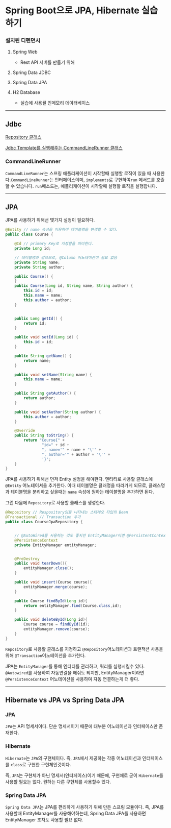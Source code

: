 # Spring Boot으로 JPA, Hibernate 실습하기

### 설치된 디펜던시

1. Spring Web
    
   - Rest API 서버를 만들기 위해
2. Spring Data JDBC
    
3. Spring Data JPA

4. H2 Database
    - 실습에 사용될 인메모리 데이터베이스 


---

## Jdbc

[Repository 클래스](src/main/java/com/springboot/learnjpaandhibernate/course/jdbc/CourseJdbcRepository.java)

[Jdbc Template를 실행해주는 CommandLineRunner 클래스](src/main/java/com/springboot/learnjpaandhibernate/course/jdbc/CourseJdbcCommandLineRunner.java)


### CommandLineRunner
`CommandLineRunner`는 스프링 애플리케이션이 시작할때 실행할 로직이 있을 때 사용한다.`CommandLineRunner`는 인터페이스이며, `implements`로 구현하여`run` 메서드를 호출할 수 있습니다. `run`메소드는, 애플리케이션이 시작할때 실행할 로직을 실행합니다. 

---

## JPA

JPA를 사용하기 위해선 몇가지 설정이 필요하다.
```java
@Entity // name 속성을 이용하여 테이블명을 변경할 수 있다.
public class Course {

    @Id // primary Key로 지졍함을 의미한다.
    private Long id;

    // 테이블명과 같으므로, @Column 어노테이션이 필요 없음
    private String name;
    private String author;

    public Course() {
    }
    public Course(Long id, String name, String author) {
        this.id = id;
        this.name = name;
        this.author = author;
    }


    public Long getId() {
        return id;
    }

    public void setId(Long id) {
        this.id = id;
    }

    public String getName() {
        return name;
    }

    public void setName(String name) {
        this.name = name;
    }

    public String getAuthor() {
        return author;
    }

    public void setAuthor(String author) {
        this.author = author;
    }

    @Override
    public String toString() {
        return "Course{" +
                "id=" + id +
                ", name='" + name + '\'' +
                ", author='" + author + '\'' +
                '}';
    }
}
```

JPA를 사용하기 위해선 먼저 Entity 설정을 해야한다. 엔티티로 사용할 클래스에 `@Entity` 어노테이셔을 추가한다. 이때 테이블명은 클래명을 따라가게 되므로, 클래스명과 테이블명을 분리하고 싶을때는 `name` 속성에 원하는 테이블명을 추가하면 된다.

그런 다음에 `Repository`로 사용할 클래스를 생성한다.

```java
@Repository // Respository임을 나타내는 스테레오 타입의 Bean
@Transactional // Transaction 추가
public class CourseJpaRepository {


    // @AutoWired를 사용하는 것도 좋지만 EntityManager이면 @PersistentContext를 사용하는 것도 좋다.
    @PersistenceContext
    private EntityManager entityManager;


    @PreDestroy
    public void tearDown(){
        entityManager.close();
    }

    public void insert(Course course){
        entityManager.merge(course);
    }

    public Course findById(Long id){
        return entityManager.find(Course.class,id);
    }

    public void deleteById(Long id){
        Course course = findById(id);
        entityManager.remove(course);
    }
}
```

`Repository`로 사용할 클래스를 지정하고 `@Repository`어노테이션과 트랜잭션 사용을 위해 `@Transaction`어노테이션을 추가한다. 

JPA는 `EntityManager`를 통해 엔티티를 관리하고, 쿼리를 실행시킬수 있다. `@Autowired`를 사용하여 자동연결을 해줘도 되지만, EntityManager이라면 `@PersistenceContext` 어노테이션을 사용하여 자동 연결하는게 더 좋다.

---

## Hibernate vs JPA vs Spring Data JPA

### JPA

`JPA`는 API 명세서이다. 단순 명세서이기 때문에 대부분 어노테이션과 인터페이스만 존재한다.

### Hibernate

`Hibernate`는 `JPA`의 구현체이다. 즉, `JPA`에서 제공하는 각종 어노테이션과 인터페이스를 `class`로 구현한 구현체인것이다.

즉, `JPA`는 구현체가 아닌 명세서(인터페이스)이기 때문에, 구현체로 굳이 `Hibernate`를 사용할 필요는 없다. 원하는 다른 구현체를 사용할수 있다.

### Spring Data JPA

`Spring Data JPA`는 JPA를 편리하게 사용하기 위해 만든 스프링 모듈이다. 즉, JPA를 사용할때 EntityManager를 사용해야하는데, Spring Data JPA를 사용하면 EntityManager 조차도 사용할 필요 없다. 
